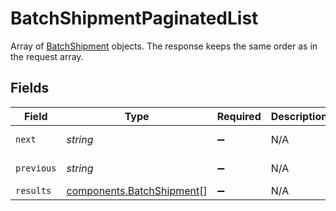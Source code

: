 # BatchShipmentPaginatedList

Array of <a href="#section/Batch-Shipment">BatchShipment</a> objects. 
The response keeps the same order as in the request array.


## Fields

| Field                                                                  | Type                                                                   | Required                                                               | Description                                                            | Example                                                                |
| ---------------------------------------------------------------------- | ---------------------------------------------------------------------- | ---------------------------------------------------------------------- | ---------------------------------------------------------------------- | ---------------------------------------------------------------------- |
| `next`                                                                 | *string*                                                               | :heavy_minus_sign:                                                     | N/A                                                                    | baseurl?page=3&results=10                                              |
| `previous`                                                             | *string*                                                               | :heavy_minus_sign:                                                     | N/A                                                                    | baseurl?page=1&results=10                                              |
| `results`                                                              | [components.BatchShipment](../../models/components/batchshipment.md)[] | :heavy_minus_sign:                                                     | N/A                                                                    |                                                                        |